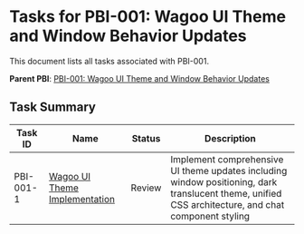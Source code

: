 # Tasks for PBI-001: Wagoo UI Theme and Window Behavior Updates

This document lists all tasks associated with PBI-001.

**Parent PBI**: [PBI-001: Wagoo UI Theme and Window Behavior Updates](./prd.md)

## Task Summary

| Task ID | Name | Status | Description |
|---------|------|--------|-------------|
| PBI-001-1 | [Wagoo UI Theme Implementation](./PBI-001-1.md) | Review | Implement comprehensive UI theme updates including window positioning, dark translucent theme, unified CSS architecture, and chat component styling | 